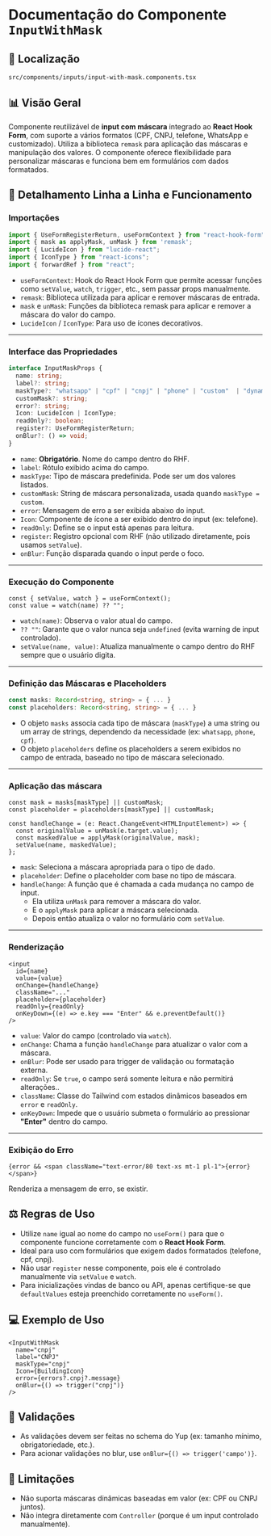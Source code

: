 # Documentação do Componente `InputWithMask`

## 📁 Localização
`src/components/inputs/input-with-mask.components.tsx`

## 📊 Visão Geral
Componente reutilizável de **input com máscara** integrado ao **React Hook Form**, com suporte a vários formatos (CPF, CNPJ, telefone, WhatsApp e customizado).  Utiliza a biblioteca `remask` para aplicação das máscaras e manipulação dos valores. O componente oferece flexibilidade para personalizar máscaras e funciona bem em formulários com dados formatados.



## 🔎 Detalhamento Linha a Linha e Funcionamento

### Importações
```ts
import { UseFormRegisterReturn, useFormContext } from "react-hook-form";
import { mask as applyMask, unMask } from 'remask';
import { LucideIcon } from "lucide-react";
import { IconType } from "react-icons";
import { forwardRef } from "react";
```
- `useFormContext`: Hook do React Hook Form que permite acessar funções como `setValue`, `watch`, `trigger`, etc., sem passar props manualmente.
- `remask`: Biblioteca utilizada para aplicar e remover máscaras de entrada.
- `mask` e `unMask`: Funções da biblioteca remask para aplicar e remover a máscara do valor do campo.
- `LucideIcon` / `IconType`: Para uso de ícones decorativos.

---


### Interface das Propriedades
```ts
interface InputMaskProps {
  name: string;
  label?: string;
  maskType?: "whatsapp" | "cpf" | "cnpj" | "phone" | "custom"  | "dynamic";;
  customMask?: string;
  error?: string;
  Icon: LucideIcon | IconType;
  readOnly?: boolean;
  register?: UseFormRegisterReturn;
  onBlur?: () => void;
}
```

- `name`: **Obrigatório**. Nome do campo dentro do RHF.
- `label`: Rótulo exibido acima do campo.
- `maskType`: Tipo de máscara predefinida. Pode ser um dos valores listados.
- `customMask`: String de máscara personalizada, usada quando `maskType = custom`.
- `error`: Mensagem de erro a ser exibida abaixo do input.
- `Icon`: Componente de ícone a ser exibido dentro do input (ex: telefone).
- `readOnly`: Define se o input está apenas para leitura.
- `register`: Registro opcional com RHF (não utilizado diretamente, pois usamos `setValue`).
- `onBlur`: Função disparada quando o input perde o foco.

---

### Execução do Componente
```tsx
const { setValue, watch } = useFormContext();
const value = watch(name) ?? "";
```
- `watch(name)`: Observa o valor atual do campo.
- `?? ""`: Garante que o valor nunca seja `undefined` (evita warning de input controlado).
- `setValue(name, value)`: Atualiza manualmente o campo dentro do RHF sempre que o usuário digita.

---

### Definição das Máscaras e Placeholders
```ts
const masks: Record<string, string> = { ... }
const placeholders: Record<string, string> = { ... }
```
- O objeto `masks` associa cada tipo de máscara (`maskType`) a uma string ou um array de strings, dependendo da necessidade (ex: `whatsapp`, `phone`, `cpf`).
- O objeto `placeholders` define os placeholders a serem exibidos no campo de entrada, baseado no tipo de máscara selecionado.

---

### Aplicação das máscara 
```tsx
const mask = masks[maskType] || customMask;
const placeholder = placeholders[maskType] || customMask;

const handleChange = (e: React.ChangeEvent<HTMLInputElement>) => {
  const originalValue = unMask(e.target.value);
  const maskedValue = applyMask(originalValue, mask);
  setValue(name, maskedValue);
};

```
- `mask`: Seleciona a máscara apropriada para o tipo de dado.
- `placeholder`: Define o placeholder com base no tipo de máscara.
- `handleChange`: A função que é chamada a cada mudança no campo de input. 
  - Ela utiliza `unMask` para remover a máscara do valor.
  - E o `applyMask` para aplicar a máscara selecionada.
  - Depois então atualiza o valor no formulário com `setValue`.

---

### Renderização
```tsx
<input
  id={name}
  value={value}
  onChange={handleChange}
  className="..."
  placeholder={placeholder}
  readOnly={readOnly}
  onKeyDown={(e) => e.key === "Enter" && e.preventDefault()}
/>
```

- `value`: Valor do campo (controlado via `watch`).
- `onChange`: Chama a função `handleChange` para atualizar o valor com a máscara.
- `onBlur`: Pode ser usado para trigger de validação ou formatação externa.
- `readOnly`:  Se `true`, o campo será somente leitura e não permitirá alterações..
- `className`: Classe do Tailwind com estados dinâmicos baseados em `error` e `readOnly`.
- `onKeyDown`: Impede que o usuário submeta o formulário ao pressionar **"Enter"** dentro do campo.

---

### Exibição do Erro
```tsx
{error && <span className="text-error/80 text-xs mt-1 pl-1">{error}</span>}
```
Renderiza a mensagem de erro, se existir.



## ⚖️ Regras de Uso
- Utilize `name` igual ao nome do campo no `useForm()` para que o componente funcione corretamente com o **React Hook Form**.
- Ideal para uso com formulários que exigem dados formatados (telefone, cpf, cnpj).
- Não usar `register` nesse componente, pois ele é controlado manualmente via `setValue` e `watch`.
- Para inicializações vindas de banco ou API, apenas certifique-se que `defaultValues` esteja preenchido corretamente no `useForm()`.


## 💻 Exemplo de Uso
```tsx
<InputWithMask
  name="cnpj"
  label="CNPJ"
  maskType="cnpj"
  Icon={BuildingIcon}
  error={errors?.cnpj?.message}
  onBlur={() => trigger("cnpj")}
/>
```

## 🧪 Validações
- As validações devem ser feitas no schema do Yup (ex: tamanho mínimo, obrigatoriedade, etc.).
- Para acionar validações no blur, use `onBlur={() => trigger('campo')}`.


## 🚫 Limitações
- Não suporta máscaras dinâmicas baseadas em valor (ex: CPF ou CNPJ juntos).
- Não integra diretamente com `Controller` (porque é um input controlado manualmente).